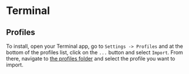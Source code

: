 # Terminal

## Profiles

To install, open your Terminal app, go to `Settings -> Profiles` and at the
bottom of the profiles list, click on the `...` button and select `Import`. From
there, navigate to [the profiles folder](./profiles) and select the profile you
want to import.
